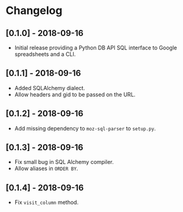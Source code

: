 # Changelog

## [0.1.0] - 2018-09-16
- Initial release providing a Python DB API SQL interface to Google spreadsheets and a CLI.

## [0.1.1] - 2018-09-16
- Added SQLAlchemy dialect.
- Allow headers and gid to be passed on the URL.

## [0.1.2] - 2018-09-16
- Add missing dependency to `moz-sql-parser` to `setup.py`.

## [0.1.3] - 2018-09-16
- Fix small bug in SQL Alchemy compiler.
- Allow aliases in `ORDER BY`.

## [0.1.4] - 2018-09-16
- Fix `visit_column` method.
